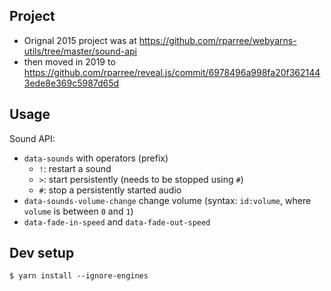 ## Project

- Orignal 2015 project was at https://github.com/rparree/webyarns-utils/tree/master/sound-api
- then moved in 2019 to https://github.com/rparree/reveal.js/commit/6978496a998fa20f3621443ede8e369c5987d65d

## Usage

Sound API:

- `data-sounds` with operators (prefix)
  - `!`: restart a sound
  - `>`: start persistently (needs to be stopped using `#`)
  - `#`: stop a persistently started audio
- `data-sounds-volume-change` change volume (syntax: `id:volume`, where `volume` is between `0` and `1`)
- `data-fade-in-speed` and `data-fade-out-speed`

## Dev setup

```shell 
$ yarn install --ignore-engines
```
